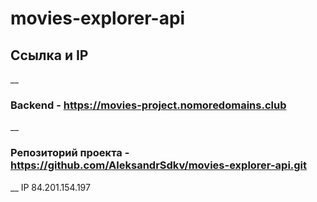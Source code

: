 # movies-explorer-api
## Ссылка и IP
__

### Backend - https://movies-project.nomoredomains.club
__
### Репозиторий проекта - https://github.com/AleksandrSdkv/movies-explorer-api.git
__
IP 84.201.154.197
